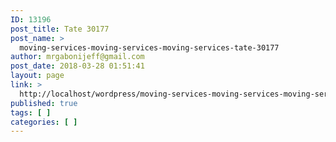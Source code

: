 ```yaml
---
ID: 13196
post_title: Tate 30177
post_name: >
  moving-services-moving-services-moving-services-tate-30177
author: mrgabonijeff@gmail.com
post_date: 2018-03-28 01:51:41
layout: page
link: >
  http://localhost/wordpress/moving-services-moving-services-moving-services-tate-30177/
published: true
tags: [ ]
categories: [ ]
---
```

